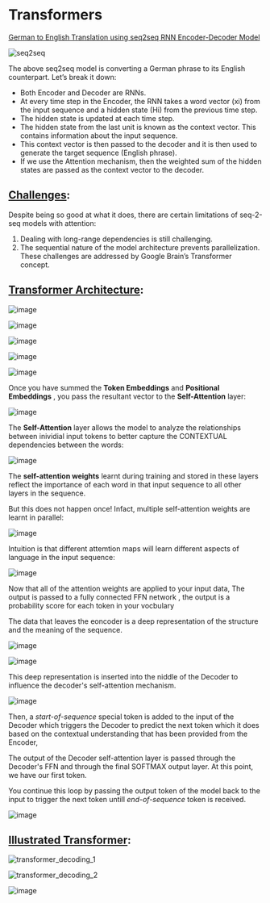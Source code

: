 # Transformers

<ins>German to English Translation using seq2seq RNN Encoder-Decoder Model</ins>

![seq2seq](https://github.com/netgvarun2012/portfolio/assets/93938450/9ec8a368-e96b-49d2-88bb-999b82f8212a)

The above seq2seq model is converting a German phrase to its English counterpart. Let’s break it down:

- Both Encoder and Decoder are RNNs.
- At every time step in the Encoder, the RNN takes a word vector (xi) from the input sequence and a hidden state (Hi) from the previous time step.
- The hidden state is updated at each time step.
- The hidden state from the last unit is known as the context vector. This contains information about the input sequence.
- This context vector is then passed to the decoder and it is then used to generate the target sequence (English phrase).
- If we use the Attention mechanism, then the weighted sum of the hidden states are passed as the context vector to the decoder.

## <ins>Challenges</ins>:
Despite being so good at what it does, there are certain limitations of seq-2-seq models with attention:

1. Dealing with long-range dependencies is still challenging.
2. The sequential nature of the model architecture prevents parallelization. These challenges are addressed by Google Brain’s Transformer concept.

## <ins>Transformer Architecture</ins>:

   ![image](https://github.com/netgvarun2012/portfolio/assets/93938450/d39f492f-50b3-43e6-92f7-4e297efc2d93)


   ![image](https://github.com/netgvarun2012/portfolio/assets/93938450/b2afbbef-bf66-46e9-a1d7-68e63305c033)

   ![image](https://github.com/netgvarun2012/portfolio/assets/93938450/e2950a9a-fa32-4ff4-aadf-7228252bee6b)

   ![image](https://github.com/netgvarun2012/portfolio/assets/93938450/b85aed51-4772-4d23-86f9-dbee38e0a53f)

   ![image](https://github.com/netgvarun2012/portfolio/assets/93938450/803467ba-99a7-4e40-964d-def7ad0cbb6c)

Once you have summed the **Token Embeddings** and **Positional Embeddings** , you pass the resultant vector to the **Self-Attention** layer:
  
   ![image](https://github.com/netgvarun2012/portfolio/assets/93938450/ae86fd8f-66db-4030-9772-5f69d67964f7)

The **Self-Attention** layer allows the model to analyze the relationships between inividial input tokens to better capture the CONTEXTUAL dependencies between the words:

![image](https://github.com/netgvarun2012/portfolio/assets/93938450/84d35ad8-b426-4d32-a419-779d03ce98ce)

The  **self-attention weights** learnt during training and stored in these layers reflect the importance of each word in that input sequence to all other layers in the sequence.
   
But this does not happen once! Infact, multiple self-attention weights are learnt in parallel:

![image](https://github.com/netgvarun2012/portfolio/assets/93938450/24cfd375-0c5d-4680-8209-5b35d3e93302)

Intuition is that different attemtion maps will learn different aspects of language in the input sequence:
   
![image](https://github.com/netgvarun2012/portfolio/assets/93938450/95a3f051-e2ad-46d1-8996-32f83f3567d2)

Now that all of the attention weights are applied to your input data, The output is passed to a fully connected FFN network , the output is a probability score for each token in your vocbulary

The data that leaves the eoncoder is a deep representation of the structure and the meaning of the sequence.

![image](https://github.com/netgvarun2012/portfolio/assets/93938450/00c881f1-e6db-42d1-967a-c6d16e1894f9)

![image](https://github.com/netgvarun2012/portfolio/assets/93938450/ef384447-1d7e-4928-a974-18e74bda5ef2)

This deep representation is inserted into the niddle of the Decoder to influence the decoder's self-attention mechanism.

![image](https://github.com/netgvarun2012/portfolio/assets/93938450/4973d750-4409-4d79-bdf9-c474e54fff9d)

Then, a *start-of-sequence* special token is added to the input of the Decoder which triggers the Decoder to predict the next token which it does based on the contextual understanding that has been provided from the Encoder,

The output of the Decoder self-attention layer is passed through the Decoder's FFN and through the final SOFTMAX output layer.  At this point, we have our first token.

You continue this loop by passing the output token of the model back to the input to trigger the next token untill *end-of-sequence* token is received.

![image](https://github.com/netgvarun2012/portfolio/assets/93938450/69728236-ca3a-4bd7-937c-c996390a8b5b)


## <ins>Illustrated Transformer</ins>:

   ![transformer_decoding_1](https://github.com/netgvarun2012/portfolio/assets/93938450/9ee74f17-3515-49d1-ad08-ed01ab88cc18)


   ![transformer_decoding_2](https://github.com/netgvarun2012/portfolio/assets/93938450/87ca8f2c-9335-452e-bd66-8e0050cb0707)



![image](https://github.com/netgvarun2012/portfolio/assets/93938450/905ee35a-d104-408f-a554-a0e9a34ec1aa)



